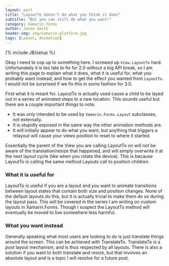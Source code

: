 ```yaml
---
layout: post
title: "LayoutTo doesn't do what you think it does"
subtitle: "But you can still do what you want!"
category: Xamarin.Forms
author: Jason Smith
header-img: img/xamarin-platform.jpg
tags: [Layout, Animation]
---
```

{% include JB/setup %}

Okay I need to cop up to something here. I screwed up `View.LayoutTo` hard. Unfortunately it is too late to fix for 2.0 without a big API break, so I am writing this page to explain what it does, what it is useful for, what you probably want instead, and how to get the effect you wanted from `LayoutTo`. I would not be surprised if we fix this in some fashion for 3.0.

First what it is meant for. LayoutTo is actually used cause a child to be layed out in a series of animated steps to a new location. This sounds useful but there are a couple important things to note.

- It was only intended to be used by `Xamarin.Forms.Layout` subclasses, not externally.
- It is stupidly exposed in the same way the other animation methods are.
- It will initially appear to do what you want, but anything that triggers a relayout will cause your views position to reset to where it started.

Essentially the parent of the View you are calling LayoutTo on will not be aware of the translation/resize that happened, and will simply overwrite it at the next layout cycle (like when you rotate the device). This is because LayoutTo is calling the same method Layouts call to position children.

### What it is useful for ###

LayoutTo is useful if you are a layout and you want to animate transitions between layout states that contain both size and position changes. None of the default layouts do this, but it is actually trivial to make them do so during the layout pass. This will be covered in the series I am writing on custom layouts in Xamarin.Forms. Though I suspect the LayoutTo method will eventually be moved to live somewhere less harmful.

### What you want instead ###

Generally speaking what most users are looking to do is just translate things around the screen. This can be achieved with TranslateTo. TranslateTo is a *post* layout mechanism, and is thus respected by all layouts. There is also a solution if you want to both translate and resize, but that involves an absolute layout and is a topic I will resolve for a future post.